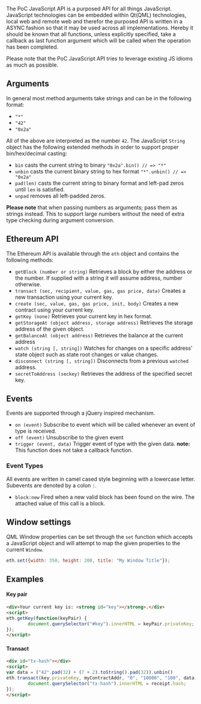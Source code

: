 The PoC JavaScript API is a purposed API for all things JavaScript. JavaScript technologies can be embedded within Qt(QML) technologies, local web and remote web and therefor the purposed API is written in a ASYNC fashion so that it may be used across all implementations. Hereby it should be known that all functions, unless explicitly specified, take a callback as last function argument which will be called when the operation has been completed.

Please note that the PoC JavaScript API tries to leverage existing JS idioms as much as possible.

## Arguments

In general most method arguments take strings and can be in the following format:
* `"*"`
* `"42"`
* `"0x2a"`

All of the above are interpreted as the number `42`. The JavaScript `String` object has the following extended methods in order to support proper bin/hex/decimal casting:

* `bin` casts the current string to binary `"0x2a".bin() // => "*"`
* `unbin` casts the current binary string to hex format `"*".unbin() // => "0x2a"`
* `pad(len)` casts the current string to binary format and left-pad zeros until `len` is satisfied.
* `unpad` removes all left-padded zeros.

**Please note** that when passing numbers as arguments; pass them as strings instead. This to support large numbers without the need of extra type checking during argument conversion.

## Ethereum API

The Ethereum API is available through the `eth` object and contains the following methods:

* `getBlock (number or string)`
    Retrieves a block by either the address or the number. If supplied with a string it will assume address, number otherwise.
* `transact (sec, recipient, value, gas, gas price, data)`
    Creates a new transaction using your current key.
* `create (sec, value, gas, gas price, init, body)`
    Creates a new contract using your current key.
* `getKey (none)`
    Retrieves your current key in hex format.
* `getStorageAt (object address, storage address)`
    Retrieves the storage address of the given object.
* `getBalanceAt (object address)`
    Retrieves the balance at the current address
* `watch (string [, string])`
    Watches for changes on a specific address' state object such as state root changes or value changes.
* `disconnect (string [, string])`
    Disconnects from a previous `watched` address.
* `secretToAddress (seckey)`
    Retrieves the address of the specified secret key.

## Events

Events are supported through a jQuery inspired mechanism.

* `on (event)`
    Subscribe to event which will be called whenever an event of type <event> is received.
* `off (event)`
    Unsubscribe to the given event
* `trigger (event, data)`
    Trigger event of type <event> with the given data. **note:** This function does not take a callback function.
    
### Event Types

All events are written in camel cased style beginning with a lowercase letter. Subevents are denoted by a colon `:`.

* `block:new`
    Fired when a new valid block has been found on the wire. The attached value of this call is a block.

## Window settings

QML Window properties can be set through the `set` function which accepts a JavaScript object and will attempt to map the given properties to the current `Window`.

```javascript
eth.set({width: 350, height: 200, title: "My Window Title"});
```

## Examples

#### Key pair

```html
<div>Your current key is: <strong id="key"></strong>.</div>
<script>
eth.getKey(function(keyPair) {
        document.querySelector("#key").innerHTML = keyPair.privateKey;
});
</script>
```

#### Transact

```html
<div id="tx-hash"></div>
<script>
var data = ("42".pad(32) + (7 + 2).toString().pad(32)).unbin()
eth.transact(key.privateKey, myContractAddr, "0", "10000", "100", data, function(receipt) {
        document.querySelector("tx-hash").innerHTML = receipt.hash;
});
</script>
```